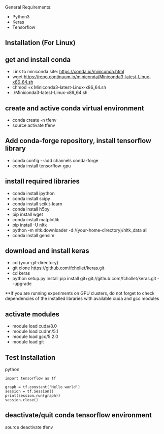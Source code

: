 General Requirements:
* Python3
* Keras
* Tensorflow

## Installation (For Linux)
## get and install conda
* Link to miniconda site: https://conda.io/miniconda.html
* wget https://repo.continuum.io/miniconda/Miniconda3-latest-Linux-x86_64.sh
* chmod +x Miniconda3-latest-Linux-x86_64.sh
* ./Miniconda3-latest-Linux-x86_64.sh

## create and active conda virtual environment
* conda create -n tfenv
* source activate tfenv            

## Add conda-forge repository, install tensorflow library
* conda config --add channels conda-forge
* conda install tensorflow-gpu

## install required libraries
* conda install ipython
* conda install scipy
* conda install scikit-learn
* conda install h5py
* pip install wget
* conda install matplotlib
* pip install -U nltk
* python -m nltk.downloader -d /(your-home-directory)/nltk_data all
* conda install gensim

## download and install keras
* cd (your-git-directory)
* git clone https://github.com/fchollet/keras.git
* cd keras
* python setup.py install 
pip install git+git://github.com/fchollet/keras.git --upgrade

**If you are running experiments on GPU clusters, do not forget to check dependencies of the installed libraries with available cuda and gcc modules
## activate modules 
* module load cuda/8.0
* module load cudnn/5.1
* module load gcc/5.2.0
* module load git

## Test Installation
python

```
import tensorflow as tf

graph = tf.constant('Hello world')
session = tf.Session()
print(session.run(graph))
session.close()
```

## deactivate/quit conda tensorflow environment
source deactivate tfenv


